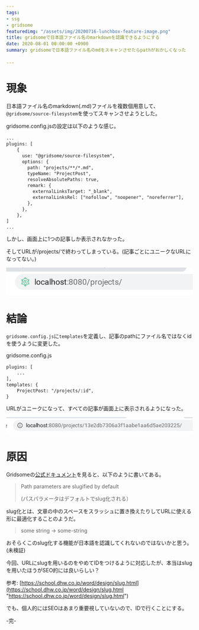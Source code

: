 ```yaml
---
tags:
- ssg
- gridsome
featuredimg: "/assets/img/20200716-lunchbox-feature-image.png"
title: gridsomeで日本語ファイル名のmarkdownを認識できるようにする
date: 2020-08-01 00:00:00 +0900
summary: gridsomeで日本語ファイル名のmdをスキャンさせたらpathがおかしくなった

---
```

# 現象

日本語ファイル名のmarkdown(.md)ファイルを複数個用意して、`@gridsome/source-filesystem`を使ってスキャンさせようとした。

gridsome.config.jsの設定は以下のような感じ。

    ...
    plugins: [
        {
          use: "@gridsome/source-filesystem",
          options: {
            path: "projects/**/*.md",
            typeName: "ProjectPost",
            resolveAbsolutePaths: true,
            remark: {
              externalLinksTarget: "_blank",
              externalLinksRel: ["nofollow", "noopener", "noreferrer"],
            },
          },
        },
    ]
    ...

しかし、画面上に1つの記事しか表示されなかった。

そしてURLが/projects/で終わってしまっている。(記事ごとにユニークなURLになってない。)

![](/assets/img/screenshot-2020-08-01-at-13-48-08-display-1.png)

# 結論

`gridsome.config.js`に`templates`を定義し、記事のpathにファイル名ではなくidを使うように変更した。

gridsome.config.js

    plugins: [
    	...
    ],
    templates: {
    	ProjectPost: "/projects/:id",
    }

URLがユニークになって、すべての記事が画面上に表示されるようになった。

![](/assets/img/screenshot-2020-08-01-at-13-51-18-display-1.png)

# 原因

Gridsomeの[公式ドキュメント](https://gridsome.org/docs/templates/)を見ると、以下のように書いてある。

> Path parameters are slugified by default
>
> (パスパラメータはデフォルトでslug化される）

slug化とは、文章の中のスペースをスラッシュに置き換えたりしてURLに使える形に最適化することのようだ。

> some string -> some-string

おそらくこのslug化する機能が日本語を認識してくれないのではないかと思う。(未検証)

今回、URLにslugを用いるのをやめてIDをつけるように対応したが、本当はslugを用いたほうがSEO的には良いらしい？

参考: [https://school.dhw.co.jp/word/design/slug.html](https://school.dhw.co.jp/word/design/slug.html "https://school.dhw.co.jp/word/design/slug.html")

でも、個人的にはSEOはあまり重要視していないので、IDで行くことにする。

\-完-